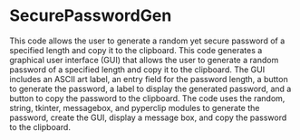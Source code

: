# SecurePasswordGen
This code allows the user to generate a random yet secure password of a specified length and copy it to the clipboard. 
This code generates a graphical user interface (GUI) that allows the user to generate a random password of a specified length and copy it to the clipboard. The GUI includes an ASCII art label, an entry field for the password length, a button to generate the password, a label to display the generated password, and a button to copy the password to the clipboard. The code uses the random, string, tkinter, messagebox, and pyperclip modules to generate the password, create the GUI, display a message box, and copy the password to the clipboard.
